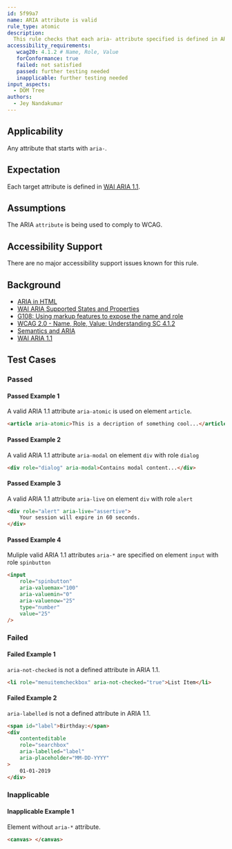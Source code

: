 ```yaml
---
id: 5f99a7
name: ARIA attribute is valid 
rule_type: atomic 
description: 
  This rule checks that each aria- attribute specified is defined in ARIA 1.1
accessibility_requirements: 
   wcag20: 4.1.2 # Name, Role, Value
   forConformance: true
   failed: not satisfied
   passed: further testing needed
   inapplicable: further testing needed
input_aspects: 
  - DOM Tree
authors:
  - Jey Nandakumar
---
```


## Applicability

Any attribute that starts with `aria-`.

## Expectation

Each target attribute is defined in [WAI ARIA 1.1](https://www.w3.org/TR/wai-aria-1.1/).

## Assumptions

The ARIA `attribute` is being used to comply to WCAG.

## Accessibility Support

There are no major accessibility support issues known for this rule.

## Background

- [ARIA in HTML](https://www.w3.org/TR/html-aria/#index-aria-global)
- [WAI ARIA Supported States and Properties](http://www.w3.org/TR/wai-aria/#states_and_properties)
- [G108: Using markup features to expose the name and role](http://www.w3.org/TR/WCAG20-TECHS/G108)
- [WCAG 2.0 - Name, Role, Value: Understanding SC 4.1.2](https://www.w3.org/TR/UNDERSTANDING-WCAG20/ensure-compat-rsv.html)
- [Semantics and ARIA](https://developers.google.com/web/fundamentals/accessibility/semantics-aria/)
- [WAI ARIA 1.1](https://www.w3.org/TR/wai-aria-1.1/)

## Test Cases

### Passed

#### Passed Example 1

A valid ARIA 1.1 attribute `aria-atomic` is used on element `article`.

```html
<article aria-atomic>This is a decription of something cool...</article>
```

#### Passed Example 2

A valid ARIA 1.1 attribute `aria-modal` on element `div` with role `dialog`

```html
<div role="dialog" aria-modal>Contains modal content...</div>
```

#### Passed Example 3

A valid ARIA 1.1 attribute `aria-live` on element `div` with role `alert`

```html
<div role="alert" aria-live="assertive">
	Your session will expire in 60 seconds.
</div>
```

#### Passed Example 4

Muliple valid ARIA 1.1 attributes `aria-*` are specified on element `input` with role `spinbutton`

```html
<input
	role="spinbutton"
	aria-valuemax="100"
	aria-valuemin="0"
	aria-valuenow="25"
	type="number"
	value="25"
/>
```

### Failed

#### Failed Example 1

`aria-not-checked` is not a defined attribute in ARIA 1.1.

```html
<li role="menuitemcheckbox" aria-not-checked="true">List Item</li>
```

#### Failed Example 2

`aria-labelled` is not a defined attribute in ARIA 1.1.

```html
<span id="label">Birthday:</span>
<div
	contenteditable
	role="searchbox"
	aria-labelled="label"
	aria-placeholder="MM-DD-YYYY"
>
	01-01-2019
</div>
```

### Inapplicable

#### Inapplicable Example 1

Element without `aria-*` attribute.

```html
<canvas> </canvas>
```
